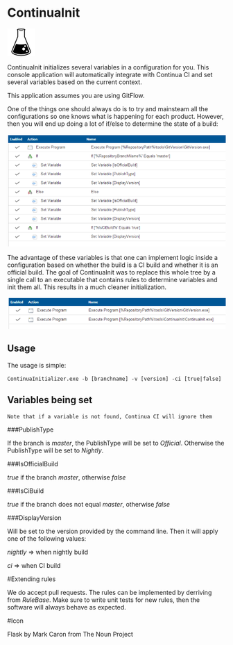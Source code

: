 ContinuaInit
============

![ContinuaInit](design/logo/logo_64.png)

ContinuaInit initializes several variables in a configuration for you. This console application will automatically integrate with Continua CI and set several variables based on the current context.

This application assumes you are using GitFlow.

One of the things one should always do is to try and mainsteam all the configurations so one knows what is happening for each product. However, then you will end up doing a lot of if/else to determine the state of a build:

![ContinuaInit](doc/img/without_continuainit.png)

The advantage of these variables is that one can implement logic inside a configuration based on whether the build is a CI build and whether it is an official build. The goal of ContinuaInit was to replace this whole tree by a single call to an executable that contains rules to determine variables and init them all. This results in a much cleaner initialization.


![ContinuaInit](doc/img/with_continuainit.png)


## Usage

The usage is simple:

    ContinuaInitializer.exe -b [branchname] -v [version] -ci [true|false]

## Variables being set

    Note that if a variable is not found, Continua CI will ignore them

###PublishType

If the branch is *master*, the PublishType will be set to *Official*. Otherwise the PublishType will be set to *Nightly*.


###IsOfficialBuild

*true* if the branch *master*, otherwise *false* 


###IsCiBuild

*true* if the branch does not equal *master*, otherwise *false*


###DisplayVersion

Will be set to the version provided by the command line. Then it will apply one of the following values:

*nightly* => when nightly build

*ci* => when CI build 

#Extending rules

We do accept pull requests. The rules can be implemented by derriving from *RuleBase*. Make sure to write unit tests for new rules, then the software will always behave as expected.

#Icon

Flask by Mark Caron from The Noun Project